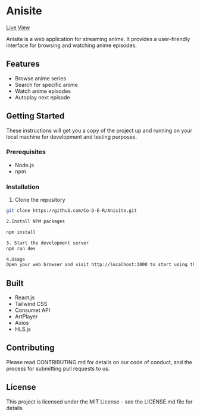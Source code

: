 # Anisite

[Live View](https://anisite-beta.vercel.app)

Anisite is a web application for streaming anime. It provides a user-friendly interface for browsing and watching anime episodes.

## Features

- Browse anime series
- Search for specific anime
- Watch anime episodes
- Autoplay next episode

## Getting Started

These instructions will get you a copy of the project up and running on your local machine for development and testing purposes.

### Prerequisites

- Node.js
- npm

### Installation


1. Clone the repository

```sh
git clone https://github.com/Co-D-E-R/Anisite.git

2.Install NPM packages

npm install

3. Start the development server
npm run dev

4.Usage
Open your web browser and visit http://localhost:3000 to start using the application.

```

## Built

- React.js
- Tailwind CSS
- Consumet API
- ArtPlayer
- Axios
- HLS.js

## Contributing

Please read CONTRIBUTING.md for details on our code of conduct, and the process for submitting pull requests to us.

## License

This project is licensed under the MIT License - see the LICENSE.md file for details

